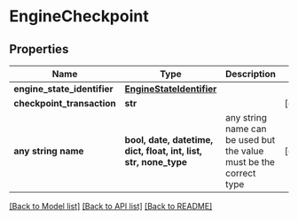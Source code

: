 # EngineCheckpoint


## Properties
Name | Type | Description | Notes
------------ | ------------- | ------------- | -------------
**engine_state_identifier** | [**EngineStateIdentifier**](EngineStateIdentifier.md) |  | 
**checkpoint_transaction** | **str** |  | [optional] 
**any string name** | **bool, date, datetime, dict, float, int, list, str, none_type** | any string name can be used but the value must be the correct type | [optional]

[[Back to Model list]](../README.md#documentation-for-models) [[Back to API list]](../README.md#documentation-for-api-endpoints) [[Back to README]](../README.md)


